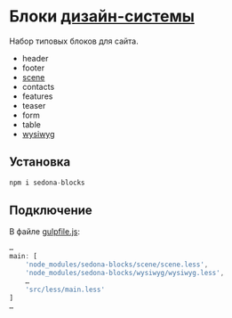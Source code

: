 # Блоки [дизайн-системы](https://github.com/constlab/sedona)

Набор типовых блоков для сайта.

* header
* footer
* [scene](https://github.com/constlab/sedona-blocks/tree/master/scene)
* contacts
* features
* teaser
* form
* table
* [wysiwyg](https://github.com/constlab/sedona-blocks/tree/master/wysiwyg)

## Установка

```js
npm i sedona-blocks
```

## Подключение

В файле [gulpfile.js](https://github.com/constlab/sedona-basis/blob/master/gulpfile.js):

```js
…
main: [
    'node_modules/sedona-blocks/scene/scene.less',
    'node_modules/sedona-blocks/wysiwyg/wysiwyg.less',
    …
    'src/less/main.less'
]
…
```
